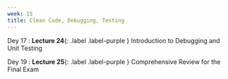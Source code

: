 ```yaml
---
week: 15
title: Clean Code, Debugging, Testing
---
```


Dey 17
: **Lecture 24**{: .label .label-purple } Introduction to Debugging and Unit Testing

Dey 19
: **Lecture 25**{: .label .label-purple } Comprehensive Review for the Final Exam